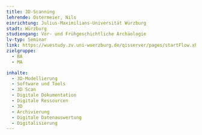 ```yaml
---
title: 3D-Scanning
lehrende: Ostermeier, Nils
einrichtung: Julius-Maximilians-Universität Würzburg
stadt: Würzburg
studiengang: Vor- und Frühgeschichtliche Archäologie
lv-typ: Seminar
link: https://wuestudy.zv.uni-wuerzburg.de/qisserver/pages/startFlow.xhtml?_flowId=showCourseCatalog-flow&_flowExecutionKey=e1s2
zielgruppe:
  - BA
  - MA

inhalte:
  - 3D-Modellierung
  - Software und Tools
  - 3D Scan
  - Digitale Dokumentation
  - Digitale Ressourcen
  - 3D
  - Archivierung
  - Digitale Datenauswertung
  - Digitalisierung
---
```

 
